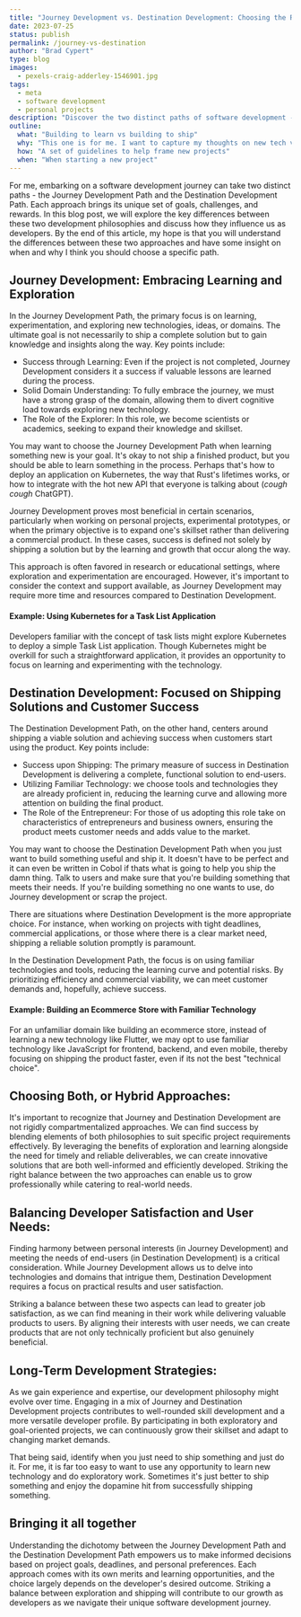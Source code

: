 ```yaml
---
title: "Journey Development vs. Destination Development: Choosing the Right Path for Software Projects"
date: 2023-07-25
status: publish
permalink: /journey-vs-destination
author: "Brad Cypert"
type: blog
images:
  - pexels-craig-adderley-1546901.jpg
tags:
  - meta
  - software development
  - personal projects
description: "Discover the two distinct paths of software development - Journey Development and Destination Development. Unravel the goals, challenges, and rewards of each approach as developers embrace learning and experimentation or prioritize shipping viable solutions. Explore the roles of scientists, entrepreneurs, and product managers in this development philosophy. Delve into real-life examples, strategies for striking the right balance, and the importance of community collaboration. Unleash the potential of your development journey and make informed decisions for successful projects."
outline:
  what: "Building to learn vs building to ship"
  why: "This one is for me. I want to capture my thoughts on new tech vs shipping software"
  how: "A set of guidelines to help frame new projects"
  when: "When starting a new project"
---
```


For me, embarking on a software development journey can take two distinct paths - the Journey Development Path and the Destination Development Path. Each approach brings its unique set of goals, challenges, and rewards. In this blog post, we will explore the key differences between these two development philosophies and discuss how they influence us as developers. By the end of this article, my hope is that you will understand the differences between these two approaches and have some insight on when and why I think you should choose a specific path.

## Journey Development: Embracing Learning and Exploration

In the Journey Development Path, the primary focus is on learning, experimentation, and exploring new technologies, ideas, or domains. The ultimate goal is not necessarily to ship a complete solution but to gain knowledge and insights along the way. Key points include:

- Success through Learning: Even if the project is not completed, Journey Development considers it a success if valuable lessons are learned during the process.
- Solid Domain Understanding: To fully embrace the journey, we must have a strong grasp of the domain, allowing them to divert cognitive load towards exploring new technology.
- The Role of the Explorer: In this role, we become scientists or academics, seeking to expand their knowledge and skillset.

You may want to choose the Journey Development Path when learning something new is your goal. It's okay to not ship a finished product, but you should be able to learn something in the process. Perhaps that's how to deploy an application on Kubernetes, the way that Rust's lifetimes works, or how to integrate with the hot new API that everyone is talking about (*cough cough* ChatGPT).

Journey Development proves most beneficial in certain scenarios, particularly when working on personal projects, experimental prototypes, or when the primary objective is to expand one's skillset rather than delivering a commercial product. In these cases, success is defined not solely by shipping a solution but by the learning and growth that occur along the way. 

This approach is often favored in research or educational settings, where exploration and experimentation are encouraged. However, it's important to consider the context and support available, as Journey Development may require more time and resources compared to Destination Development.

#### Example: Using Kubernetes for a Task List Application

Developers familiar with the concept of task lists might explore Kubernetes to deploy a simple Task List application. Though Kubernetes might be overkill for such a straightforward application, it provides an opportunity to focus on learning and experimenting with the technology.

## Destination Development: Focused on Shipping Solutions and Customer Success

The Destination Development Path, on the other hand, centers around shipping a viable solution and achieving success when customers start using the product. Key points include:

- Success upon Shipping: The primary measure of success in Destination Development is delivering a complete, functional solution to end-users.
- Utilizing Familiar Technology: we choose tools and technologies they are already proficient in, reducing the learning curve and allowing more attention on building the final product.
- The Role of the Entrepreneur: For those of us adopting this role take on characteristics of entrepreneurs and business owners, ensuring the product meets customer needs and adds value to the market.

You may want to choose the Destination Development Path when you just want to build something useful and ship it. It doesn't have to be perfect and it can even be written in Cobol if thats what is going to help you ship the damn thing. Talk to users and make sure that you're building something that meets their needs. If you're building something no one wants to use, do Journey development or scrap the project. 

There are situations where Destination Development is the more appropriate choice. For instance, when working on projects with tight deadlines, commercial applications, or those where there is a clear market need, shipping a reliable solution promptly is paramount. 

In the Destination Development Path, the focus is on using familiar technologies and tools, reducing the learning curve and potential risks. By prioritizing efficiency and commercial viability, we can meet customer demands and, hopefully, achieve success.

#### Example: Building an Ecommerce Store with Familiar Technology

For an unfamiliar domain like building an ecommerce store, instead of learning a new technology like Flutter, we may opt to use familiar technology like JavaScript for frontend, backend, and even mobile, thereby focusing on shipping the product faster, even if its not the best "technical choice".

## Choosing Both, or Hybrid Approaches:

It's important to recognize that Journey and Destination Development are not rigidly compartmentalized approaches. We can find success by blending elements of both philosophies to suit specific project requirements effectively. By leveraging the benefits of exploration and learning alongside the need for timely and reliable deliverables, we can create innovative solutions that are both well-informed and efficiently developed. Striking the right balance between the two approaches can enable us to grow professionally while catering to real-world needs.

## Balancing Developer Satisfaction and User Needs:

Finding harmony between personal interests (in Journey Development) and meeting the needs of end-users (in Destination Development) is a critical consideration. While Journey Development allows us to delve into technologies and domains that intrigue them, Destination Development requires a focus on practical results and user satisfaction. 

Striking a balance between these two aspects can lead to greater job satisfaction, as we can find meaning in their work while delivering valuable products to users. By aligning their interests with user needs, we can create products that are not only technically proficient but also genuinely beneficial.

## Long-Term Development Strategies:

As we gain experience and expertise, our development philosophy might evolve over time. Engaging in a mix of Journey and Destination Development projects contributes to well-rounded skill development and a more versatile developer profile. By participating in both exploratory and goal-oriented projects, we can continuously grow their skillset and adapt to changing market demands. 

That being said, identify when you just need to ship something and just do it. For me, it is far too easy to want to use any opportunity to learn new technology and do exploratory work. Sometimes it's just better to ship something and enjoy the dopamine hit from successfully shipping something.

## Bringing it all together

Understanding the dichotomy between the Journey Development Path and the Destination Development Path empowers us to make informed decisions based on project goals, deadlines, and personal preferences. Each approach comes with its own merits and learning opportunities, and the choice largely depends on the developer's desired outcome. Striking a balance between exploration and shipping will contribute to our growth as developers as we navigate their unique software development journey.